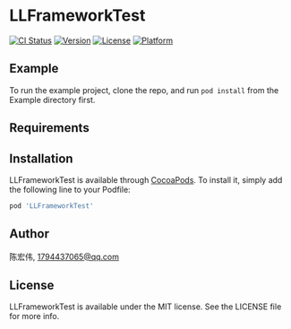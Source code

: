 # LLFrameworkTest

[![CI Status](https://img.shields.io/travis/陈宏伟/LLFrameworkTest.svg?style=flat)](https://travis-ci.org/陈宏伟/LLFrameworkTest)
[![Version](https://img.shields.io/cocoapods/v/LLFrameworkTest.svg?style=flat)](https://cocoapods.org/pods/LLFrameworkTest)
[![License](https://img.shields.io/cocoapods/l/LLFrameworkTest.svg?style=flat)](https://cocoapods.org/pods/LLFrameworkTest)
[![Platform](https://img.shields.io/cocoapods/p/LLFrameworkTest.svg?style=flat)](https://cocoapods.org/pods/LLFrameworkTest)

## Example

To run the example project, clone the repo, and run `pod install` from the Example directory first.

## Requirements

## Installation

LLFrameworkTest is available through [CocoaPods](https://cocoapods.org). To install
it, simply add the following line to your Podfile:

```ruby
pod 'LLFrameworkTest'
```

## Author

陈宏伟, 1794437065@qq.com

## License

LLFrameworkTest is available under the MIT license. See the LICENSE file for more info.
